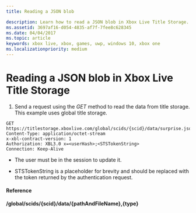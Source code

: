 ```yaml
---
title: Reading a JSON blob

description: Learn how to read a JSON blob in Xbox Live Title Storage.
ms.assetid: 3697af16-d054-4835-af7f-7fee8c628345
ms.date: 04/04/2017
ms.topic: article
keywords: xbox live, xbox, games, uwp, windows 10, xbox one
ms.localizationpriority: medium
---
```

# Reading a JSON blob in Xbox Live Title Storage

1.  Send a request using the *GET* method to read the data from title storage. This example uses global title storage.

```http
GET https://titlestorage.xboxlive.com/global/scids/{scid}/data/surprise.json,json
Content-Type: application/octet-stream
x-xbl-contract-version: 1
Authorization: XBL3.0 x=<userHash>;<STSTokenString>
Connection: Keep-Alive
```

-   The user must be in the session to update it.

-   STSTokenString is a placeholder for brevity and should be replaced with the token returned by the authentication request.

#### Reference

**/global/scids/{scid}/data/{pathAndFileName},{type}**
